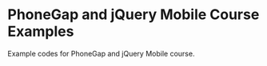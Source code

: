 PhoneGap and jQuery Mobile Course Examples
========================

Example codes for PhoneGap and jQuery Mobile course.
